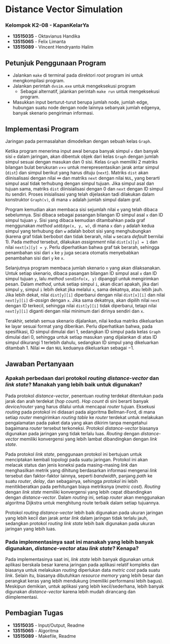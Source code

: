 # Distance Vector Simulation

### Kelompok K2-08 - KapanKelarYa
- **13515035** - Oktavianus Handika
- **13515065** - Felix Limanta
- **13515089** - Vincent Hendryanto Halim

## Petunjuk Penggunaan Program

- Jalankan `make` di terminal pada direktori _root_ program ini untuk mengkompilasi program.
- Jalankan perintah `dvsim.exe` untuk mengeksekusi program
	- Sebagai alternatif, jalankan perintah `make run` untuk mengeksekusi program.
- Masukkan input berturut-turut berupa jumlah node, jumlah edge, hubungan suatu node dengan node lainnya sebanyak jumlah edgenya, banyak skenario pengiriman informasi.

## Implementasi Program

Jaringan pada permasalahan dimodelkan dengan sebuah kelas `Graph`.

Ketika program menerima input awal berupa banyak simpul `v` dan banyak sisi `e` dalam jaringan, akan dibentuk objek dari kelas `Graph` dengan jumlah simpul sesuai dengan masukan dan 0 sisi. Kelas `Graph` memiliki 2 matriks bilangan bulat berukuran `v`$\times$`v` untuk merepresentasikan jarak antar simpul (`dist`) dan simpul berikut yang harus dituju (`next`). Matriks `dist` akan diinisalisasi dengan nilai ∞ dan matriks `next` dengan nilai `NUL`, yang berarti simpul asal tidak terhubung dengan simpul tujuan. Jika simpul asal dan tujuan sama, matriks `dist` diinisialisasi dengan 0 dan `next` dengan ID simpul itu sendiri. Proses inisialisasi yang telah dijelaskan tadi dilakukan dalam konstruktor `Graph(v)`, di mana `v` adalah jumlah simpul dalam graf.

Program kemudian akan membaca sisi sejumlah nilai `e` yang telah dibaca sebelumnya. Sisi dibaca sebagai pasangan bilangan ID simpul asal `x` dan ID simpul tujuan `y`. Sisi yang dibaca kemudian ditambahkan pada graf menggunakan _method_ `addEdge(x, y, w)`, di mana `x` dan `y` adalah kedua simpul yang terhubung dan `w` adalah bobot sisi yang menghubungkan (karena graf tidak berbobot dan tidak berarah, nilai `w` secara _default_ bernilai 1). Pada _method_ tersebut, dilakukan _assignment_ nilai `dist[x][y] = 1` dan nilai `next[x][y] = y`. Perlu diperhatikan bahwa graf tak berarah, sehingga penambahan sisi dari `x` ke `y` juga secara otomatis menyebabkan penambahan sisi dari `y` ke `x`.

Selanjutnya program membaca jumlah skenario `n` yang akan dilaksanakan. Untuk setiap skenario, dibaca pasangan bilangan ID simpul asal `x` dan ID simpul tujuan `y`, lalu _method_ `sendInfo(x, y)` dipanggil untuk mengirimkan pesan. Dalam _method_, untuk setiap simpul `i`, akan dicari apakah, jika dari simpul `y`, simpul `i` lebih dekat jika melalui `x`, sama dekatnya, atau lebih jauh. Jika lebih dekat, nilai `dist[y][i]` diperbarui dengan nilai `dist[x][i]` dan nilai `next[y][i]` di-_assign_ dengan `x`. Jika sama dekatnya, akan dipilih nilai `next` dengan ID terkecil, sehingga nilai `dist[y][i]` tidak diperbarui, tetapi nilai `next[y][i]` diganti dengan nilai minimum dari dirinya sendiri dan `x`.

Terakhir, setelah semua skenario dijalankan, nilai kedua matriks dikeluarkan ke layar sesuai format yang diberikan. Perlu diperhatikan bahwa, pada spesifikasi, ID simpul dimulai dari 1, sedangkan ID simpul pada kelas `Graph` dimulai dari 0, sehingga untuk setiap masukan yang dijalankan di atas ID simpul dikurangi 1 terlebih dahulu, sedangkan ID simpul yang dikeluarkan ditambah 1. Nilai ∞ dan `NUL` keduanya dikeluarkan sebagai $-1$.

## Jawaban Pertanyaan
### Apakah perbedaan dari protokol _routing_ _distance-vector_ dan _link state_? Manakah yang lebih baik untuk digunakan?

Pada protokol _distance-vector_, penentuan _routing_ terdekat ditentukan pada jarak dan arah terdekat (_hop count_). _Hop count_ di sini berarti banyak _device/router_ yang harus dilalui untuk mencapai _router_ tujuan. Eksekusi _routing_ pada protokol ini didasari pada algoritma Bellman-Ford, di mana setiap _router_ mengirimkan _routing table_ ke _router_ terdekat untuk melakukan pengalamatan pada paket data yang akan dikirim tanpa mengetahui bagaimana _router_ tersebut terkoneksi. Protokol _distance-vector_ biasanya digunakan pada jaringan yang tidak terlalu luas. _Routing_ dengan _distance-vector_ memiliki konvergensi yang lebih lambat dibandingkan dengan _link state_.

Pada protokol _link state_, penggunaan protokol ini bertujuan untuk menciptakan kembali topologi pada suatu jaringan. Protokol ini akan melacak status dan jenis koneksi pada masing-masing _link_ dan menghasilkan metrik yang dihitung berdasarkan informasi mengenai _link_ tersebut dan faktor-faktor lainnya, seperti _bandwidth_, panjang _path_ ke suatu _router_, _delay_, dan sebagainya, sehingga _protokol_ ini lebih menitikberatkan pada perhitungan biaya metriksnya (_metric cost_). _Routing_ dengan _link state_ memiliki konvergensi yang lebih cepat dibandingkan dengan _distance-vector_. Dalam _routing_ ini, setiap _router_ akan menggunakan algoritma Dijkstra untuk menghitung route terbaik dalam setiap tujuannya. 

Protokol _routing_ _distance-vector_ lebih baik digunakan pada ukuran jaringan yang lebih kecil dan jarak antar _link_ dalam jaringan tidak terlalu jauh, sedangkan protokol _routing_ _link state_ lebih baik digunakan pada ukuran jaringan yang lebih luas.

### Pada implementasinya saat ini manakah yang lebih banyak digunakan, _distance-vector_​ ​atau _​link​ ​state_?​ ​Kenapa?
Pada implementasinya saat ini, _link state_ lebih banyak digunakan untuk aplikasi berskala besar karena jaringan pada aplikasi relatif kompleks dan biasanya untuk melakukan _routing_ diperlukan data _metric cost_ pada suatu _link_.  Selain itu, biasanya dibutuhkan _resource memory_ yang lebih besar dan perangkat keras yang lebih mendukung (memiliki performansi lebih bagus). Meskipun demikian, untuk aplikasi yang lebih kecil/sederhana, lebih banyak digunakan _distance-vector_ karena lebih mudah dirancang dan diimplementasi.

## Pembagian Tugas

- **13515035** - Input/Output, Readme
- **13515065** - Algoritma
- **13515089** - Makefile, Readme
